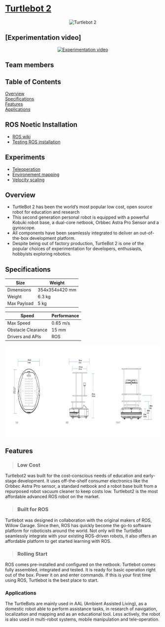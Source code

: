# [Turtlebot 2](https://www.turtlebot.com/turtlebot2/)
<p align="center">
  <img width="350" src="https://user-images.githubusercontent.com/44544565/201526868-b8ce8391-5ef5-4441-a118-1c8054eb4c65.jpg" title="Turtlebot 2">
</p>

## [Experimentation video]
<div align="center">
  <a href="resources/img/turtlebot2_specs.png"> <img src="" alt="Experimentation video"></a>
</div>

## Team members


## Table of Contents  
[Overview](#overview)  
[Specifications](#specifications) <br />
[Features ](#features)<br />
[Applications](#applications)

## ROS Noetic Installation
 - [ROS wiki](http://wiki.ros.org/noetic/Installation/Ubuntu)
 - [Testing ROS installation](./Testing%20ROS%installation)

## Experiments
  - [Teleoperation](./Teleoperation)
  - [Environement mapping](./Mapping%20a%20environment)
  - [Velocity scaling](./Velocity%20scaling)
  
## Overview
- TurtleBot 2 has been the world’s most popular low cost, open source robot for education and research
- This second generation personal robot is equipped with a powerful Kobuki robot base, a dual-core netbook, Orbbec Astra Pro Sensor and a gyroscope. 
- All components have been seamlessly integrated to deliver an out-of-the-box development platform.
- Despite being out of factory production, TurtleBot 2 is one of the popular choices of experimentation for developers, enthusiasts, hobbyists exploring robotics.

## Specifications

|  Size  |  Weight  |
|  ---------- |  -------------  |
|  Dimensions  |  354x354x420 mm  |
|  Weight  |  6.3 kg  |
|  Max Payload  |  5 kg  |


|  Speed  |  Performance  |
|  ---------  |  ----------  |
|  Max Speed  |  0.65 m/s  |
|  Obstacle Clearance  |  15 mm |
|  Drivers and APIs  |  ROS  |


<p align="center">
  <img width="1050" height="300" src="resources/img/turtlebot2_specs.png" title="Top, Side and Front view">
</p>


## Features

> ### Low Cost
Turtlebot2 was built for the cost-conscious needs of education and early-stage development. It uses off-the-shelf consumer electronics like the Orbbec Astra Pro sensor, a standard netbook and a robot base built from a repurposed robot vacuum cleaner to keep costs low. Turtlebot2 is the most affordable advanced ROS robot on the market.
 
> ### Built for ROS
Turtlebot was designed in collaboration with the original makers of ROS, Willow Garage. Since then, ROS has quickly become the go-to software platform for roboticists around the world. Not only will the TurtleBot seamlessly integrate with your existing ROS-driven robots, it also offers an affordable platform to get started learning with ROS.
 
> ### Rolling Start
ROS comes pre-installed and configured on the netbook. Turtlebot comes fully assembled, integrated and tested. It is ready for basic operation right out of the box. Power it on and enter commands. If this is your first time using ROS, Turtlebot is the best place to start.

### Applications
The TurtleBots are mainly used in AAL (Ambient Assisted Living), as a domestic robot able to perform assistance tasks, in research of navigation, localization and mapping and as an educational tool. Less actively, the robot is also used in multi-robot systems, mobile manipulation and tele-operation.
